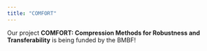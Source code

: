 ```yaml
---
title: "COMFORT"
---
```


Our project **COMFORT: Compression Methods for Robustness and Transferability** is being funded by the BMBF!